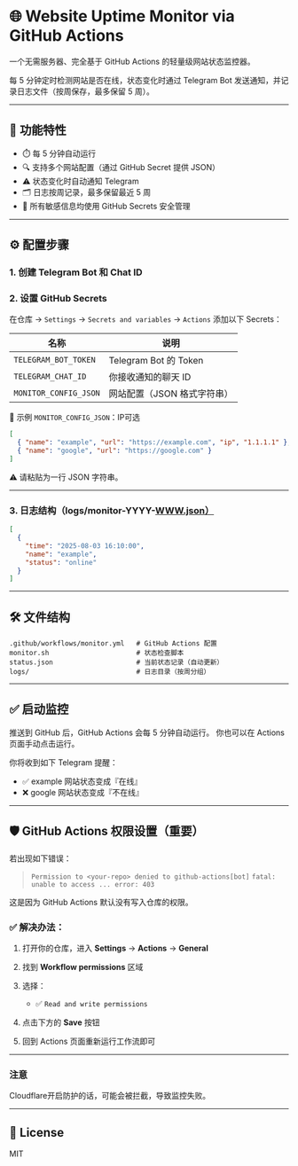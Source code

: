 # 🌐 Website Uptime Monitor via GitHub Actions

一个无需服务器、完全基于 GitHub Actions 的轻量级网站状态监控器。

每 5 分钟定时检测网站是否在线，状态变化时通过 Telegram Bot 发送通知，并记录日志文件（按周保存，最多保留 5 周）。

---

## 🚀 功能特性

- ⏱️ 每 5 分钟自动运行
- 🔍 支持多个网站配置（通过 GitHub Secret 提供 JSON）
- ⚠️ 状态变化时自动通知 Telegram
- 🗂️ 日志按周记录，最多保留最近 5 周
- 🔐 所有敏感信息均使用 GitHub Secrets 安全管理

---

## ⚙️ 配置步骤

### 1. 创建 Telegram Bot 和 Chat ID

### 2. 设置 GitHub Secrets

在仓库 → `Settings` → `Secrets and variables` → `Actions` 添加以下 Secrets：

| 名称 | 说明 |
|------|------|
| `TELEGRAM_BOT_TOKEN` | Telegram Bot 的 Token |
| `TELEGRAM_CHAT_ID`   | 你接收通知的聊天 ID |
| `MONITOR_CONFIG_JSON` | 网站配置（JSON 格式字符串） |

📌 示例 `MONITOR_CONFIG_JSON`：IP可选

```json
[
  { "name": "example", "url": "https://example.com", "ip", "1.1.1.1" },
  { "name": "google", "url": "https://google.com" }
]
````

⚠️ 请粘贴为一行 JSON 字符串。

---

### 3. 日志结构（logs/monitor-YYYY-[WWW.json）](http://WWW.json）)

```json
[
  {
    "time": "2025-08-03 16:10:00",
    "name": "example",
    "status": "online"
  }
]
```

---

## 🛠️ 文件结构

```
.github/workflows/monitor.yml   # GitHub Actions 配置
monitor.sh                      # 状态检查脚本
status.json                     # 当前状态记录（自动更新）
logs/                           # 日志目录（按周分组）
```

---

## ✅ 启动监控

推送到 GitHub 后，GitHub Actions 会每 5 分钟自动运行。
你也可以在 Actions 页面手动点击运行。

你将收到如下 Telegram 提醒：

* ✅ example 网站状态变成『在线』
* ❌ google 网站状态变成『不在线』

---

## 🛡️ GitHub Actions 权限设置（重要）

若出现如下错误：

> `Permission to <your-repo> denied to github-actions[bot]`
> `fatal: unable to access ... error: 403`

这是因为 GitHub Actions 默认没有写入仓库的权限。

### ✅ 解决办法：

1. 打开你的仓库，进入 **Settings** → **Actions** → **General**
2. 找到 **Workflow permissions** 区域
3. 选择：

   * ✅ `Read and write permissions`
4. 点击下方的 **Save** 按钮
5. 回到 Actions 页面重新运行工作流即可

---

### 注意

Cloudflare开启防护的话，可能会被拦截，导致监控失败。

---

## 📜 License

MIT